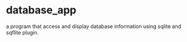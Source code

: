 # database_app

a program that access and display database information using sqlite and sqflite plugin.
